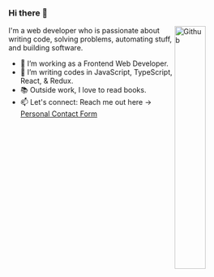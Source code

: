 ### Hi there 👋

<img width="35%" align="right" alt="Github" src="https://user-images.githubusercontent.com/48678280/88862734-4903af80-d201-11ea-968b-9c939d88a37c.gif" />

I'm a web developer who is passionate about writing code, solving problems, automating stuff, and building software.

- 🔭 I’m working as a Frontend Web Developer.
- 👯 I’m writing codes in JavaScript, TypeScript, React, & Redux.
- 📚 Outside work, I love to read books. 
- 📫 Let's connect: Reach me out here -> [Personal Contact Form](https://jedodels.netlify.app/contact/)

